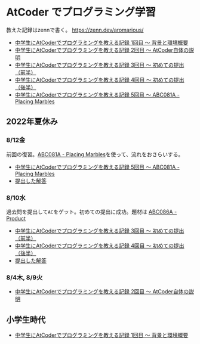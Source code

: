 # AtCoder でプログラミング学習

教えた記録はzennで書く。
https://zenn.dev/aromarious/

- [中学生にAtCoderでプログラミングを教える記録 1回目 〜 背景と環境概要](https://zenn.dev/aromarious/articles/enjoy-atcoder-01)
- [中学生にAtCoderでプログラミングを教える記録 2回目 〜 AtCoder自体の説明](https://zenn.dev/aromarious/articles/enjoy-atcoder-02)
- [中学生にAtCoderでプログラミングを教える記録 3回目 〜 初めての提出（前半）](https://zenn.dev/aromarious/articles/enjoy-atcoder-03)
- [中学生にAtCoderでプログラミングを教える記録 4回目 〜 初めての提出（後半）](https://zenn.dev/aromarious/articles/enjoy-atcoder-04) 
- [中学生にAtCoderでプログラミングを教える記録 5回目 〜 ABC081A  - Placing Marbles](https://zenn.dev/aromarious/articles/enjoy-atcoder-05) 

## 2022年夏休み
### 8/12金
前回の復習。[ABC081A - Placing Marbles](https://atcoder.jp/contests/abs/tasks/abc081_a?lang=ja)を使って、流れをおさらいする。
- [中学生にAtCoderでプログラミングを教える記録 5回目 〜 ABC081A  - Placing Marbles](https://zenn.dev/aromarious/articles/enjoy-atcoder-05) 
- [提出した解答](/abc081/a/)

### 8/10水
過去問を提出して`AC`をゲット。初めての提出に成功。題材は [ABC086A - Product](https://atcoder.jp/contests/abc086/tasks/abc086_a)
- [中学生にAtCoderでプログラミングを教える記録 3回目 〜 初めての提出（前半）](https://zenn.dev/aromarious/articles/enjoy-atcoder-03)
- [中学生にAtCoderでプログラミングを教える記録 4回目 〜 初めての提出（後半）](https://zenn.dev/aromarious/articles/enjoy-atcoder-04) 
- [提出した解答](/abc086/a/)

### 8/4木, 8/9火
- [中学生にAtCoderでプログラミングを教える記録 2回目 〜 AtCoder自体の説明](https://zenn.dev/aromarious/articles/enjoy-atcoder-02)

## 小学生時代 
- [中学生にAtCoderでプログラミングを教える記録 1回目 〜 背景と環境概要](https://zenn.dev/aromarious/articles/enjoy-atcoder-01)
